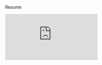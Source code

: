 Resume

<embed src="https://jacob2512.github.io/blob/master/Resume_JacobThomas.pdf" type="application/pdf" />
